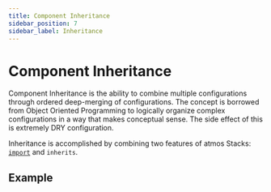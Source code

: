 ```yaml
---
title: Component Inheritance
sidebar_position: 7
sidebar_label: Inheritance
---
```


# Component Inheritance

Component Inheritance is the ability to combine multiple configurations through ordered deep-merging of configurations. The concept is borrowed from Object Oriented Programming to logically organize complex configurations in a way that makes conceptual sense. The side effect of this is extremely DRY configuration.

Inheritance is accomplished by combining two features of atmos Stacks: [`import`](/docs/core-concepts/stacks/imports) and `inherits`.

## Example



